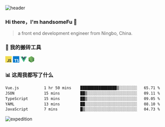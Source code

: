 ![header](https://raw.githubusercontent.com/fzq1998/fzq1998/master/header.png)

### Hi there，I'm handsomeFu 👋

> a front end development engineer from Ningbo, China.

### 🔧 我的搬砖工具
<code><img height="20" src="https://raw.githubusercontent.com/github/explore/80688e429a7d4ef2fca1e82350fe8e3517d3494d/topics/javascript/javascript.png" alt="javascript"></code>
<code><img height="20" src="https://raw.githubusercontent.com/github/explore/80688e429a7d4ef2fca1e82350fe8e3517d3494d/topics/typescript/typescript.png" alt="typescript"></code>
<code><img height="20" src="https://raw.githubusercontent.com/github/explore/80688e429a7d4ef2fca1e82350fe8e3517d3494d/topics/vue/vue.png" alt="vue"></code>
<code><img height="20" src="https://raw.githubusercontent.com/github/explore/80688e429a7d4ef2fca1e82350fe8e3517d3494d/topics/nodejs/nodejs.png" alt="nodejs"></code>



### 📊 这周我都写了什么
<!--START_SECTION:waka-->

```txt
Vue.js           1 hr 50 mins    ████████████████▒░░░░░░░░   65.71 %
JSON             15 mins         ██▒░░░░░░░░░░░░░░░░░░░░░░   09.11 %
TypeScript       15 mins         ██▒░░░░░░░░░░░░░░░░░░░░░░   09.05 %
YAML             13 mins         ██░░░░░░░░░░░░░░░░░░░░░░░   08.10 %
JavaScript       7 mins          █▒░░░░░░░░░░░░░░░░░░░░░░░   04.73 %
```

<!--END_SECTION:waka-->


![expedition](https://raw.githubusercontent.com/fzq1998/fzq1998/master/expedition.gif)

